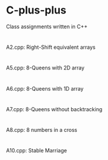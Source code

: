 # C-plus-plus
Class assignments written in C++
#
A2.cpp: Right-Shift equivalent arrays
#
A5.cpp: 8-Queens with 2D array
#
A6.cpp: 8-Queens with 1D array
#
A7.cpp: 8-Queens without backtracking
#
A8.cpp: 8 numbers in a cross
#
A10.cpp: Stable Marriage

